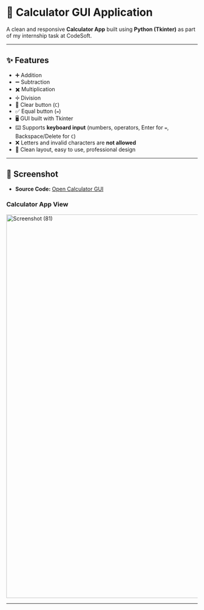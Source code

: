 # 🧮 Calculator GUI Application  

A clean and responsive **Calculator App** built using **Python (Tkinter)** as part of my internship task at CodeSoft.  

---

## ✨ Features  

- ➕ Addition  
- ➖ Subtraction  
- ✖️ Multiplication  
- ➗ Division  
- 🧹 Clear button (`C`)  
- ✅ Equal button (`=`)  
- 🖥️ GUI built with Tkinter  
- ⌨️ Supports **keyboard input** (numbers, operators, Enter for `=`, Backspace/Delete for `C`)  
- ❌ Letters and invalid characters are **not allowed**  
- 🎨 Clean layout, easy to use, professional design  

---

## 📸 Screenshot  

- **Source Code:** [Open Calculator GUI](./calculator_gui.py)  

### Calculator App View  

<img width="1920" height="1011" alt="Screenshot (81)" src="https://github.com/user-attachments/assets/a2276d90-6120-4b22-9005-66acc0fd2b58" />

---
